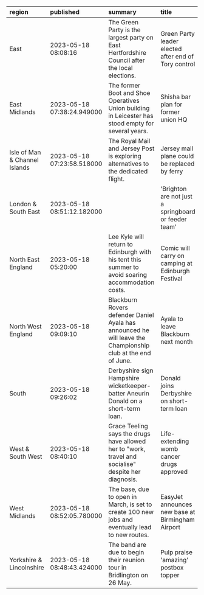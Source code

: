 | region                        | published                  | summary                                                                                                      | title                                                | url                                            |   summary_compound_score |   title_compound_score |   summary_minus_title |
|:------------------------------|:---------------------------|:-------------------------------------------------------------------------------------------------------------|:-----------------------------------------------------|:-----------------------------------------------|-------------------------:|-----------------------:|----------------------:|
| East                          | 2023-05-18 08:08:16        | The Green Party is the largest party on East Hertfordshire Council after the local elections.                | Green Party leader elected after end of Tory control | /news/uk-england-beds-bucks-herts-65628252     |                   0.6597 |                 0.4019 |               -0.2578 |
| East Midlands                 | 2023-05-18 07:38:24.949000 | The former Boot and Shoe Operatives Union building in Leicester has stood empty for several years.           | Shisha bar plan for former union HQ                  | /news/articles/ce5zpgr805zo                    |                  -0.2023 |                 0      |                0.2023 |
| Isle of Man & Channel Islands | 2023-05-18 07:23:58.518000 | The Royal Mail and Jersey Post is exploring alternatives to the dedicated flight.                            | Jersey mail plane could be replaced by ferry         | /news/articles/c51pwng578vo                    |                   0.4588 |                 0      |               -0.4588 |
| London & South East           | 2023-05-18 08:51:12.182000 |                                                                                                              | 'Brighton are not just a springboard or feeder team' | /sport/articles/cyd812pr01vo                   |                   0      |                 0      |                0      |
| North East England            | 2023-05-18 05:20:00        | Lee Kyle will return to Edinburgh with his tent this summer to avoid soaring accommodation costs.            | Comic will carry on camping at Edinburgh Festival    | /news/uk-scotland-edinburgh-east-fife-65620961 |                  -0.296  |                 0.4939 |                0.7899 |
| North West England            | 2023-05-18 09:09:10        | Blackburn Rovers defender Daniel Ayala has announced he will leave the Championship club at the end of June. | Ayala to leave Blackburn next month                  | /sport/football/65632946                       |                   0.4767 |                -0.0516 |               -0.5283 |
| South                         | 2023-05-18 09:26:02        | Derbyshire sign Hampshire wicketkeeper-batter Aneurin Donald on a short-term loan.                           | Donald joins Derbyshire on short-term loan           | /sport/cricket/65633376                        |                   0      |                 0      |                0      |
| West & South West             | 2023-05-18 08:40:10        | Grace Teeling says the drugs have allowed her to "work, travel and socialise" despite her diagnosis.         | Life-extending womb cancer drugs approved            | /news/uk-england-bristol-65631392              |                   0.4215 |                -0.3818 |               -0.8033 |
| West Midlands                 | 2023-05-18 08:52:05.780000 | The base, due to open in March, is set to create 100 new jobs and eventually lead to new routes.             | EasyJet announces new base at Birmingham Airport     | /news/articles/cd17pj77567o                    |                   0.2732 |                 0      |               -0.2732 |
| Yorkshire & Lincolnshire      | 2023-05-18 08:48:43.424000 | The band are due to begin their reunion tour in Bridlington on 26 May.                                       | Pulp praise 'amazing' postbox topper                 | /news/articles/cd1rplj8z0go                    |                   0      |                 0.5574 |                0.5574 |